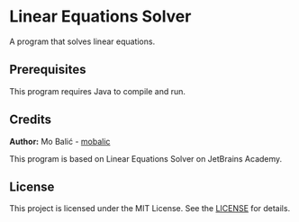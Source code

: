 # Linear Equations Solver
A program that solves linear equations.

## Prerequisites

This program requires Java to compile and run.

## Credits

**Author:** Mo Balić - [mobalic](https://github.com/mobalic)

This program is based on Linear Equations Solver on JetBrains Academy.

## License

This project is licensed under the MIT License. See the [LICENSE](https://github.com/mobalic/Linear-Equations-Solver/blob/main/LICENSE) for details.
